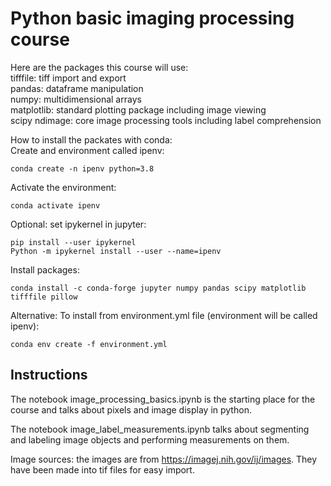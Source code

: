 # Python basic imaging processing course

Here are the packages this course will use:<br>
tifffile: tiff import and export<br>
pandas: dataframe manipulation<br>
numpy: multidimensional arrays<br>
matplotlib: standard plotting package including image viewing<br>
scipy ndimage: core image processing tools including label comprehension<br>

How to install the packates with conda:<br>
Create and environment called ipenv:
```
conda create -n ipenv python=3.8
```
Activate the environment:
```
conda activate ipenv
```
Optional: set ipykernel in jupyter:
```
pip install --user ipykernel
Python -m ipykernel install --user --name=ipenv
```
Install packages:
```
conda install -c conda-forge jupyter numpy pandas scipy matplotlib tifffile pillow
```

Alternative: To install from environment.yml file (environment will be called ipenv):
```
conda env create -f environment.yml
```

## Instructions
The notebook image_processing_basics.ipynb is the starting place for the course and talks about pixels and image display in python.

The notebook image_label_measurements.ipynb talks about segmenting and labeling image objects and performing measurements on them.

Image sources: the images are from https://imagej.nih.gov/ij/images. They have been made into tif files for easy import.